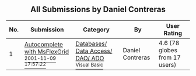 ﻿<div align="center">

## All Submissions by Daniel Contreras

</div>

No.  | Submission | Category | By   | User Rating
---- | ---------- | -------- | ---- | -----------
1 | [Autocomplete with MsFlexGrid<br /><sup>2001-11-09 17:57:22</sup>](https://github.com/Planet-Source-Code/daniel-contreras-autocomplete-with-msflexgrid__1-28757) | [Databases/ Data Access/ DAO/ ADO<br /><sup>Visual Basic</sup>](../ByCategory/databases-data-access-dao-ado__1-6.md) | Daniel Contreras | 4.6 (78 globes from 17 users)
